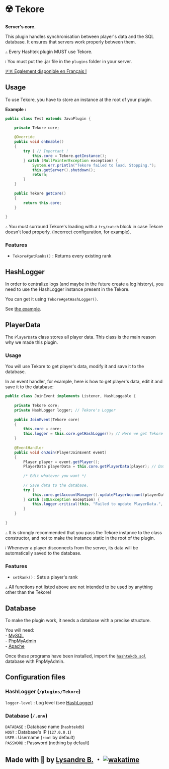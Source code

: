 # ☢️ ️Tekore

**Server's core.**

This plugin handles synchronisation between player's data and the SQL database.
It ensures that servers work properly between them.

`⚠️` Every Hashtek plugin MUST use Tekore.

`ℹ️` You must put the .jar file in the `plugins` folder in your server.

[🇫🇷 Egalement disponible en Français !](https://github.com/hashtek-mc/tekore/blob/main/README.md)

## Usage

To use Tekore, you have to store an instance at the root of your plugin.

**Example :**
```java
public class Test extends JavaPlugin {

    private Tekore core;
    
    @Override
    public void onEnable()
    {
        try { // Important !
            this.core = Tekore.getInstance();
        } catch (NullPointerException exception) {
            System.err.println("Tekore failed to load. Stopping.");
            this.getServer().shutdown();
            return;
        }
    }
    
    public Tekore getCore()
    {
        return this.core;
    }
    
}
```
`⚠️` You must surround Tekore's loading with a `try/catch` block in case Tekore doesn't load properly.
(incorrect configuration, for example).

### Features

* `Tekore#getRanks()` : Returns every existing rank

## HashLogger

In order to centralize logs (and maybe in the future create a log history), you need to use the HashLogger
instance present in the Tekore.

You can get it using `Tekore#getHashLogger()`.

See [the example](#utilisation-1).

## PlayerData

The `PlayerData` class stores all player data.
This class is the main reason why we made this plugin.

### Usage

You will use Tekore to get player's data, modify it and save it to the database.

In an event handler, for example, here is how to get player's data, edit it and save it to the database:

```java
public class JoinEvent implements Listener, HashLoggable {
    
    private Tekore core;
    private HashLogger logger; // Tekore's Logger
    
    public JoinEvent(Tekore core)
    {
        this.core = core;
        this.logger = this.core.getHashLogger(); // Here we get Tekore's logger
    }
    
    @EventHandler
    public void onJoin(PlayerJoinEvent event)
    {
        Player player = event.getPlayer();
        PlayerData playerData = this.core.getPlayerData(player); // Data fetching
        
        /* Edit whatever you want */
        
        // Save data to the database.
        try {
            this.core.getAccountManager().updatePlayerAccount(playerData);
        } catch (SQLException exception) {
            this.logger.critical(this, "Failed to update PlayerData.", exception);
        }
    }
    
}
```

`⚠️` It is strongly recommended that you pass the Tekore instance to the class constructor,
and not to make the instance static in the root of the plugin.

`ℹ️` Whenever a player disconnects from the server, its data will be automatically saved to the database.

### Features

* `setRank()` : Sets a player's rank

`⚠️` All functions not listed above are not intended to be used by anything other than the Tekore!

## Database

To make the plugin work, it needs a database with a precise structure.

You will need:\
\- [MySQL](https://www.mysql.com/)\
\- [PhpMyAdmin](https://www.phpmyadmin.net/)\
\- [Apache](https://httpd.apache.org/)

Once these programs have been installed, import the
[`hashtekdb.sql`](https://github.com/hashtek-mc/hashrc/blob/main/hashtekdb.sql)
database with PhpMyAdmin.

## Configuration files

### HashLogger (`/plugins/Tekore`)

`logger-level` : Log level (see [HashLogger](https://github.com/hashtek-mc/hashlogger/blob/main/README.md))

### Database (`/.env`)

`DATABASE` : Database name (`hashtekdb`)\
`HOST` : Database's IP (`127.0.0.1`)\
`USER` : Username (`root` by default)\
`PASSWORD` : Password (nothing by default)

## Made with 💜 by [Lysandre B.](https://github.com/Shuvlyy) ・ [![wakatime](https://wakatime.com/badge/user/2f50fe6c-0368-4bef-aa01-3a67193b63f8/project/018d5ee2-0b76-40e6-85c7-41444ac26120.svg)](https://wakatime.com/badge/user/2f50fe6c-0368-4bef-aa01-3a67193b63f8/project/018d5ee2-0b76-40e6-85c7-41444ac26120)